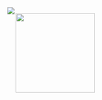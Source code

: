 <a href="https://github.com/Zurisen">
  <img align="left" src="https://github-readme-stats.vercel.app/api/top-langs/?username=Zurisen&hide=jupyter+notebook,html&langs_count=6&layout=compact" />
</a>
<p>
  <img align="left" height="180px" src="https://media.giphy.com/media/ZY1sdagqPOpbIKP5L5/giphy.gif" />
</p>
